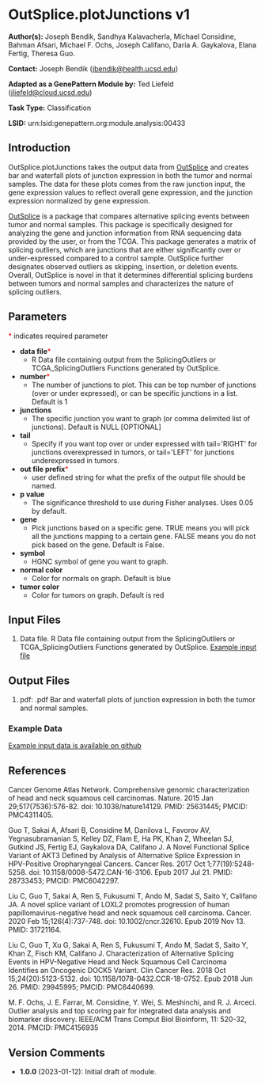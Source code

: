 # OutSplice.plotJunctions v1

**Author(s):** Joseph Bendik, Sandhya Kalavacherla, Michael Considine, Bahman Afsari, Michael F. Ochs, Joseph Califano, Daria A. Gaykalova, Elana Fertig, Theresa Guo.  

**Contact:** Joseph Bendik (jbendik@health.ucsd.edu)

**Adapted as a GenePattern Module by:** Ted Liefeld (jliefeld@cloud.ucsd.edu)

**Task Type:** Classification

**LSID:**  urn:lsid:genepattern.org:module.analysis:00433


## Introduction
OutSplice.plotJunctions takes the output data from [OutSplice](https://genepattern.github.io/OutSplice/v1/) and creates bar 
 and waterfall plots of junction expression in both the tumor and
normal samples. The data for these plots comes from the raw junction input, the
gene expression values to reflect overall gene expression, and the junction
expression normalized by gene expression.

[OutSplice](https://genepattern.github.io/OutSplice/v1/) is a package that compares alternative splicing events between tumor 
and normal samples. This package is specifically designed for analyzing the gene
and junction information from RNA sequencing data provided by the user, or from 
the TCGA. This package generates a matrix of splicing outliers, which are 
junctions that are either significantly over or under-expressed compared to a 
control sample. OutSplice further designates observed outliers as skipping, 
insertion, or deletion events. Overall, OutSplice is novel in that it determines 
differential splicing burdens between tumors and normal samples and characterizes 
the nature of splicing outliers.


## Parameters

<span style="color: red;">*</span> indicates required parameter

- **data file**<span style="color: red;">*</span>
    - R Data file containing output from the SplicingOutliers or TCGA_SplicingOutliers Functions generated by OutSplice.
- **number**<span style="color: red;">*</span>
    - The number of junctions to plot. This can be top number of junctions (over or under expressed), or can be specific junctions in a list. Default is 1
- **junctions**
    - The specific junction you want to graph (or comma delimited list of junctions). Default is NULL [OPTIONAL]
- **tail**
    - 	Specify if you want top over or under expressed with tail='RIGHT' for junctions overexpressed in tumors, or tail='LEFT' for junctions underexpressed in tumors. 
- **out file prefix**<span style="color: red;">*</span>
    - user defined string for what the prefix of the output file should be named.
- **p value**
    - The significance threshold to use during Fisher analyses. Uses 0.05 by default.
- **gene**
    - Pick junctions based on a specific gene. TRUE means you will pick all the junctions mapping to a certain gene. FALSE means you do not pick based on the gene. Default is False.
- **symbol**
    - 	HGNC symbol of gene you want to graph. 
- **normal color**
    - Color for normals on graph. Default is blue 
- **tumor color**
    - Color for tumors on graph. Default is red

## Input Files

1.  Data file.  R Data file containing output from the SplicingOutliers or TCGA_SplicingOutliers Functions generated by OutSplice. [Example input file](https://github.com/genepattern/OutSplice.plotJunctions/blob/develop/GpUnit/data/HNSC_genes_normalized_2023-03-01.RDa)
    
## Output Files

  1.  pdf: <output prefix>.pdf   Bar and waterfall plots of junction expression in both the tumor and
normal samples. 

  
### Example Data

[Example input data is available on github](https://github.com/genepattern/OutSplice.plotJunctions/GpUnit/develop/test/data)

## References

Cancer Genome Atlas Network. Comprehensive genomic characterization of head and neck squamous cell carcinomas. Nature. 2015 Jan 29;517(7536):576-82. doi: 10.1038/nature14129. PMID: 25631445; PMCID: PMC4311405.

Guo T, Sakai A, Afsari B, Considine M, Danilova L, Favorov AV, Yegnasubramanian S, Kelley DZ, Flam E, Ha PK, Khan Z, Wheelan SJ, Gutkind JS, Fertig EJ, Gaykalova DA, Califano J. A Novel Functional Splice Variant of AKT3 Defined by Analysis of Alternative Splice Expression in HPV-Positive Oropharyngeal Cancers. Cancer Res. 2017 Oct 1;77(19):5248-5258. doi: 10.1158/0008-5472.CAN-16-3106. Epub 2017 Jul 21. PMID: 28733453; PMCID: PMC6042297.

Liu C, Guo T, Sakai A, Ren S, Fukusumi T, Ando M, Sadat S, Saito Y, Califano JA. A novel splice variant of LOXL2 promotes progression of human papillomavirus-negative head and neck squamous cell carcinoma. Cancer. 2020 Feb 15;126(4):737-748. doi: 10.1002/cncr.32610. Epub 2019 Nov 13. PMID: 31721164.

Liu C, Guo T, Xu G, Sakai A, Ren S, Fukusumi T, Ando M, Sadat S, Saito Y, Khan Z, Fisch KM, Califano J. Characterization of Alternative Splicing Events in HPV-Negative Head and Neck Squamous Cell Carcinoma Identifies an Oncogenic DOCK5 Variant. Clin Cancer Res. 2018 Oct 15;24(20):5123-5132. doi: 10.1158/1078-0432.CCR-18-0752. Epub 2018 Jun 26. PMID: 29945995; PMCID: PMC6440699.

M. F. Ochs, J. E. Farrar, M. Considine, Y. Wei, S. Meshinchi, and R. J.  Arceci. Outlier analysis and top scoring pair for integrated data analysis and  biomarker discovery. IEEE/ACM Trans Comput Biol Bioinform, 11: 520-32, 2014. PMCID: PMC4156935
    
## Version Comments

- **1.0.0** (2023-01-12): Initial draft of module.
